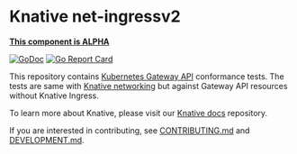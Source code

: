 # Knative net-ingressv2

**[This component is ALPHA](https://github.com/knative/community/tree/main/mechanics/MATURITY-LEVELS.md)**

[![GoDoc](https://godoc.org/knative.dev/net-ingressv2?status.svg)](https://godoc.org/knative.dev/net-ingressv2)
[![Go Report Card](https://goreportcard.com/badge/knative/net-ingressv2)](https://goreportcard.com/report/knative/net-ingressv2)

This repository contains
[Kubernetes Gateway API](https://gateway-api.sigs.k8s.io/) conformance tests.
The tests are same with
[Knative networking](https://github.com/knative/networking/tree/main/test/conformance)
but against Gateway API resources without Knative Ingress.

To learn more about Knative, please visit our
[Knative docs](https://github.com/knative/docs) repository.

If you are interested in contributing, see [CONTRIBUTING.md](./CONTRIBUTING.md)
and [DEVELOPMENT.md](./DEVELOPMENT.md).
